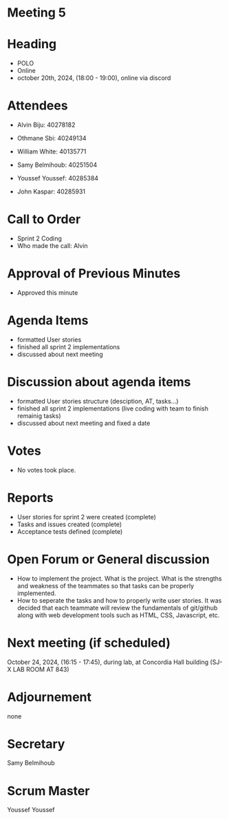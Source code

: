 # Meeting 5
# Heading

- POLO
- Online
- october 20th, 2024,  (18:00 - 19:00), online via discord
  
# Attendees

- Alvin Biju: 40278182

- Othmane Sbi: 40249134

- William White: 40135771

- Samy Belmihoub: 40251504

- Youssef Youssef: 40285384

- John Kaspar: 40285931

# Call to Order


- Sprint 2 Coding
- Who made the call: Alvin
  
# Approval of Previous Minutes

- Approved this minute
  
# Agenda Items

- formatted User stories
- finished all sprint 2 implementations
- discussed about next meeting


# Discussion about agenda items

- formatted User stories structure (desciption, AT, tasks...)
- finished all sprint 2 implementations (live coding with team to finish remainig tasks)
- discussed about next meeting and fixed a date
  
# Votes

- No votes took place.
  
# Reports

- User stories for sprint 2 were created (complete)
- Tasks and issues created (complete)
- Acceptance tests defined (complete)
  
# Open Forum or General discussion

- How to implement the project. What is the project. What is the strengths and weakness of the teammates so that tasks can be properly implemented.
- How to seperate the tasks and how to properly write user stories. It was decided that each teammate will review the fundamentals of git/github along with web development tools such as HTML, CSS, Javascript, etc.
  
# Next meeting (if scheduled)

 October 24, 2024,  (16:15 - 17:45), during lab, at Concordia Hall building (SJ-X LAB ROOM AT 843)

# Adjournement
none

# Secretary
Samy Belmihoub

# Scrum Master
Youssef Youssef





